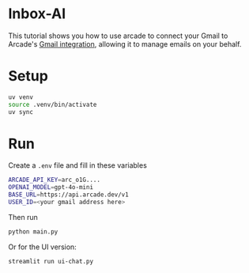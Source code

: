 # Inbox-AI

This tutorial shows you how to use arcade to connect your Gmail to Arcade's
[Gmail integration](https://docs.arcade.dev/toolkits/productivity/google/gmail),
allowing it to manage emails on your behalf.


# Setup

```bash
uv venv
source .venv/bin/activate
uv sync
```

# Run

Create a `.env` file and fill in these variables

```sh
ARCADE_API_KEY=arc_o1G....
OPENAI_MODEL=gpt-4o-mini
BASE_URL=https://api.arcade.dev/v1
USER_ID=<your gmail address here>
```

Then run 

```bash
python main.py
``` 

Or for the UI version:
```bash
streamlit run ui-chat.py
```
